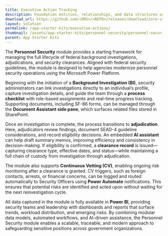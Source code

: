 ```yaml
---
title: Executive Action Tracking
description: Foundation entities, relationships, and data structures used across government solutions.
download_url: https://github.com/<ORG>/<REPO>/releases/download/core-v1.0/CoreSolution_1_0.zip
layout: solution
permalink: /app-starter-kits/executive-actions/
thumbnail: /assets/app-starter-kits/personnel-security/personnel-security.png
parent: App Starter Kits
---
```


The **Personnel Security** module provides a starting framework for managing the full lifecycle of federal background investigations, adjudications, and security clearances. Aligned with federal security guidelines, the module is designed to help agencies modernize personnel security operations using the Microsoft Power Platform.

Beginning with the initiation of a **Background Investigation (BI)**, security administrators can link investigations directly to an individual’s profile, capture investigation details, and guide the team through a **process checklist** with role-based assignments and real-time progress tracking. Supporting documents, including SF-86 forms, can be managed through the **Document Assistant side pane**, which surfaces related files stored in SharePoint.

Once an investigation is complete, the process transitions to **adjudication**. Here, adjudicators review findings, document SEAD-4 guideline considerations, and record eligibility decisions. An embedded **AI assistant** can help draft summary memos, improving efficiency and consistency in decision-making. If eligibility is confirmed, a **clearance record** is issued—capturing clearance type, effective dates, and status—while maintaining a full chain of custody from investigation through adjudication.

The module also supports **Continuous Vetting (CV)**, enabling ongoing risk monitoring after a clearance is granted. CV triggers, such as foreign contacts, arrests, or financial concerns, can be logged and routed automatically to Security Officers using **Power Automate** notifications. This ensures that potential risks are identified and acted upon without waiting for the next reinvestigation cycle.

All data captured in the module is fully available in **Power BI**, providing security teams and leadership with dashboards and reports that surface trends, workload distribution, and emerging risks. By combining modular data models, automated workflows, and AI-driven assistance, the Personnel Security module enables a scalable, traceable, and modern approach to safeguarding sensitive positions across government organizations.